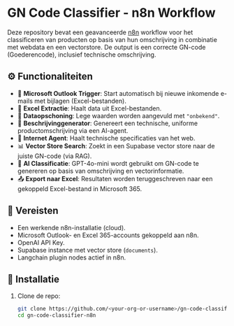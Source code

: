 # GN Code Classifier - n8n Workflow

Deze repository bevat een geavanceerde [n8n](https://n8n.io/) workflow voor het classificeren van producten op basis van hun omschrijving in combinatie met webdata en een vectorstore. De output is een correcte GN-code (Goederencode), inclusief technische omschrijving.

## ⚙️ Functionaliteiten

- 📩 **Microsoft Outlook Trigger**: Start automatisch bij nieuwe inkomende e-mails met bijlagen (Excel-bestanden).
- 📂 **Excel Extractie**: Haalt data uit Excel-bestanden.
- 🧼 **Dataopschoning**: Lege waarden worden aangevuld met `"onbekend"`.
- 🧠 **Beschrijvinggenerator**: Genereert een technische, uniforme productomschrijving via een AI-agent.
- 📡 **Internet Agent**: Haalt technische specificaties van het web.
- 📊 **Vector Store Search**: Zoekt in een Supabase vector store naar de juiste GN-code (via RAG).
- 💬 **AI Classificatie**: GPT-4o-mini wordt gebruikt om GN-code te genereren op basis van omschrijving en vectorinformatie.
- 📤 **Export naar Excel**: Resultaten worden teruggeschreven naar een gekoppeld Excel-bestand in Microsoft 365.

## 🔧 Vereisten

- Een werkende n8n-installatie (cloud).
- Microsoft Outlook- en Excel 365-accounts gekoppeld aan n8n.
- OpenAI API Key.
- Supabase instance met vector store (`documents`).
- Langchain plugin nodes actief in n8n.

## 🚀 Installatie

1. Clone de repo:
   ```bash
   git clone https://github.com/<your-org-or-username>/gn-code-classifier-n8n.git
   cd gn-code-classifier-n8n
